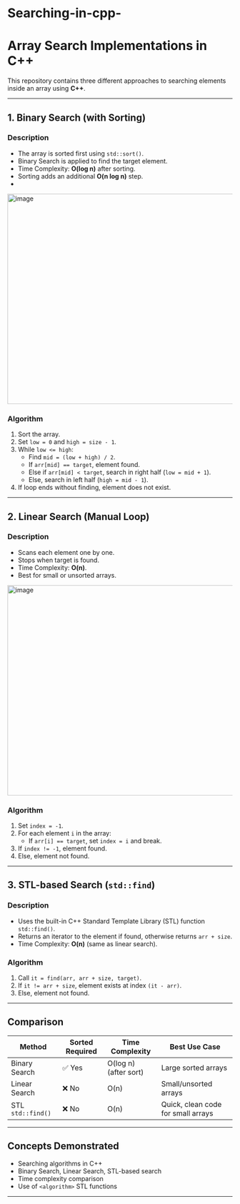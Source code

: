 # Searching-in-cpp-
# Array Search Implementations in C++  

This repository contains three different approaches to searching elements inside an array using **C++**.  

---

## 1. Binary Search (with Sorting)  

### Description  
- The array is sorted first using `std::sort()`.  
- Binary Search is applied to find the target element.  
- Time Complexity: **O(log n)** after sorting.  
- Sorting adds an additional **O(n log n)** step.
- 

<img width="1000" height="471" alt="image" src="https://github.com/user-attachments/assets/9ee14ac0-0560-4451-ac23-80cd74db931e" />


### Algorithm  
1. Sort the array.  
2. Set `low = 0` and `high = size - 1`.  
3. While `low <= high`:  
   - Find `mid = (low + high) / 2`.  
   - If `arr[mid] == target`, element found.  
   - Else if `arr[mid] < target`, search in right half (`low = mid + 1`).  
   - Else, search in left half (`high = mid - 1`).  
4. If loop ends without finding, element does not exist.  

---

## 2. Linear Search (Manual Loop)  

### Description  
- Scans each element one by one.  
- Stops when target is found.  
- Time Complexity: **O(n)**.  
- Best for small or unsorted arrays.

<img width="1001" height="471" alt="image" src="https://github.com/user-attachments/assets/e2e2ef02-2690-46f6-b1a6-523c91106354" />


### Algorithm  
1. Set `index = -1`.  
2. For each element `i` in the array:  
   - If `arr[i] == target`, set `index = i` and break.  
3. If `index != -1`, element found.  
4. Else, element not found.  

---

## 3. STL-based Search (`std::find`)  

### Description  
- Uses the built-in C++ Standard Template Library (STL) function `std::find()`.  
- Returns an iterator to the element if found, otherwise returns `arr + size`.  
- Time Complexity: **O(n)** (same as linear search).  

### Algorithm  
1. Call `it = find(arr, arr + size, target)`.  
2. If `it != arr + size`, element exists at index `(it - arr)`.  
3. Else, element not found.  

---

## Comparison  

| Method              | Sorted Required | Time Complexity | Best Use Case |
|---------------------|-----------------|----------------|---------------|
| Binary Search       | ✅ Yes          | O(log n) (after sort) | Large sorted arrays |
| Linear Search       | ❌ No           | O(n)           | Small/unsorted arrays |
| STL `std::find()`   | ❌ No           | O(n)           | Quick, clean code for small arrays |

---

## Concepts Demonstrated  
- Searching algorithms in C++  
- Binary Search, Linear Search, STL-based search  
- Time complexity comparison  
- Use of `<algorithm>` STL functions  

---
